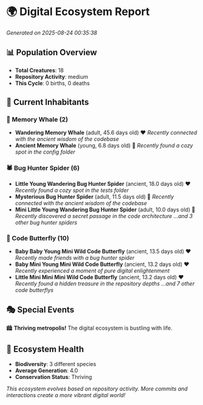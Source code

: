# 🌍 Digital Ecosystem Report
*Generated on 2025-08-24 00:35:38*

## 📊 Population Overview
- **Total Creatures**: 18
- **Repository Activity**: medium
- **This Cycle**: 0 births, 0 deaths

## 👥 Current Inhabitants

### 🐋 Memory Whale (2)
- **Wandering Memory Whale** (adult, 45.6 days old) ❤️
  *Recently connected with the ancient wisdom of the codebase*
- **Ancient Memory Whale** (young, 6.8 days old) 💚
  *Recently found a cozy spot in the config folder*

### 🕷️ Bug Hunter Spider (6)
- **Little Young Wandering Bug Hunter Spider** (ancient, 18.0 days old) ❤️
  *Recently found a cozy spot in the tests folder*
- **Mysterious Bug Hunter Spider** (adult, 11.5 days old) 💛
  *Recently connected with the ancient wisdom of the codebase*
- **Mini Little Young Wandering Bug Hunter Spider** (adult, 10.0 days old) 💛
  *Recently discovered a secret passage in the code architecture*
  *...and 3 other bug hunter spiders*

### 🦋 Code Butterfly (10)
- **Baby Baby Young Mini Wild Code Butterfly** (ancient, 13.5 days old) ❤️
  *Recently made friends with a bug hunter spider*
- **Baby Mini Young Mini Wild Code Butterfly** (ancient, 13.2 days old) ❤️
  *Recently experienced a moment of pure digital enlightenment*
- **Little Mini Mini Mini Wild Code Butterfly** (ancient, 13.2 days old) ❤️
  *Recently found a hidden treasure in the repository depths*
  *...and 7 other code butterflys*

## 🎭 Special Events

🏙️ **Thriving metropolis!** The digital ecosystem is bustling with life.

## 🔬 Ecosystem Health
- **Biodiversity**: 3 different species
- **Average Generation**: 4.0
- **Conservation Status**: Thriving

*This ecosystem evolves based on repository activity. More commits and interactions create a more vibrant digital world!*